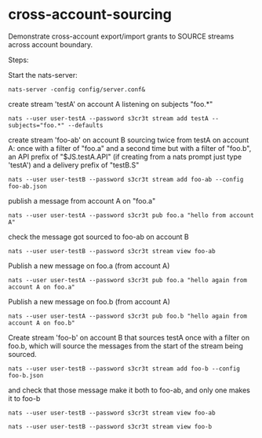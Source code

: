 # cross-account-sourcing

Demonstrate cross-account export/import grants to SOURCE streams across account boundary.

Steps:

Start the nats-server:
```
nats-server -config config/server.conf&
```

create stream 'testA' on account A listening on subjects "foo.*"
```
nats --user user-testA --password s3cr3t stream add testA --subjects="foo.*" --defaults
```

create stream 'foo-ab' on account B sourcing twice from testA on account A: once with a filter of "foo.a" and a second time but with a filter of "foo.b", an API prefix of "$JS.testA.API" (if creating from a nats prompt just type 'testA') and a delivery prefix of "testB.S"
```
nats --user user-testB --password s3cr3t stream add foo-ab --config foo-ab.json
```


publish a message from account A on "foo.a"
```
nats --user user-testA --password s3cr3t pub foo.a "hello from account A"
```

check the message got sourced to foo-ab on account B
```
nats --user user-testB --password s3cr3t stream view foo-ab
```

Publish a new message on foo.a (from account A)
```
nats --user user-testA --password s3cr3t pub foo.a "hello again from account A on foo.a"
```

Publish a new message on foo.b (from account A)
```
nats --user user-testA --password s3cr3t pub foo.b "hello again from account A on foo.b"
```

Create stream 'foo-b' on account B that sources testA once with a filter on foo.b, which will source the messages from the start of the stream being sourced.

```
nats --user user-testB --password s3cr3t stream add foo-b --config foo-b.json
```

and check that those message make it both to foo-ab, and only one makes it to foo-b
```
nats --user user-testB --password s3cr3t stream view foo-ab
```

```
nats --user user-testB --password s3cr3t stream view foo-b
```